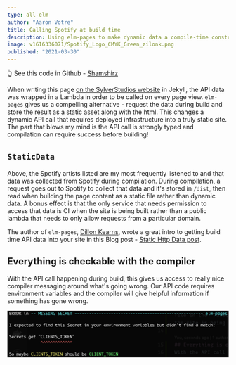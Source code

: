 ```yaml
---
type: all-elm
author: "Aaron Votre"
title: Calling Spotify at build time
description: Using elm-pages to make dynamic data a compile-time constraint
image: v1616336071/Spotify_Logo_CMYK_Green_zilonk.png
published: "2021-03-30"
---
```


👆 See this code in Github - [Shamshirz](https://github.com/shamshirz/elm-pages-starter-beta/blob/main/src/Spotify.elm)

When writing this page [on the SylverStudios website](https://sylverstudios.dev/blog/2020/01/25/my-favorite-artists.html) in Jekyll, the API data was wrapped in a Lambda in order to be called on every page view. `elm-pages` gives us a compelling alternative - request the data during build and store the result as a static asset along with the html. This changes a dynamic API call that requires deployed infrastructure into a truly static site. The part that blows my mind is the API call is strongly typed and compilation can require success before building!

## `StaticData`
Above, the Spotify artists listed are my most frequently listened to and that data was collected from Spotify during compilation. During compilation, a request goes out to Spotify to collect that data and it's stored in `/dist`, then read when building the page content as a static file rather than dynamic data. A bonus effect is that the only service that needs permission to access that data is CI when the site is being built rather than a public lambda that needs to only allow requests from a particular domain.

The author of `elm-pages`, [Dillon Kearns](https://github.com/dillonkearns), wrote a great intro to getting build time API data into your site in this Blog post - [Static Http Data post](https://elm-pages.com/blog/static-http).

## Everything is checkable with the compiler
With the API call happening during build, this gives us access to really nice compiler messaging around what's going wrong. Our API code requires environment variables and the compiler will give helpful information if something has gone wrong.

![Token env variable missing message](images/env-var-missing.png)

